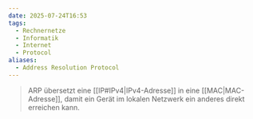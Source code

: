 ```yaml
---
date: 2025-07-24T16:53
tags:
  - Rechnernetze
  - Informatik
  - Internet
  - Protocol
aliases:
  - Address Resolution Protocol
---
```

> ARP übersetzt eine [[IP#IPv4|IPv4-Adresse]] in eine [[MAC|MAC-Adresse]], damit ein Gerät im lokalen Netzwerk ein anderes direkt erreichen kann.